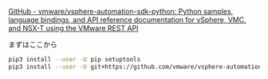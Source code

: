 [GitHub \- vmware/vsphere\-automation\-sdk\-python: Python samples, language bindings, and API reference documentation for vSphere, VMC, and NSX\-T using the VMware REST API](https://github.com/vmware/vsphere-automation-sdk-python)

まずはここから

```sh
pip3 install --user -U pip setuptools
pip3 install --user -U git+https://github.com/vmware/vsphere-automation-sdk-python.git
```
